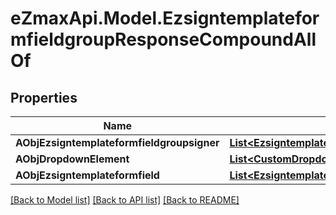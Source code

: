 
# eZmaxApi.Model.EzsigntemplateformfieldgroupResponseCompoundAllOf

## Properties

Name | Type | Description | Notes
------------ | ------------- | ------------- | -------------
**AObjEzsigntemplateformfieldgroupsigner** | [**List&lt;EzsigntemplateformfieldgroupsignerResponseCompound&gt;**](EzsigntemplateformfieldgroupsignerResponseCompound.md) |  | 
**AObjDropdownElement** | [**List&lt;CustomDropdownElementResponseCompound&gt;**](CustomDropdownElementResponseCompound.md) |  | [optional] 
**AObjEzsigntemplateformfield** | [**List&lt;EzsigntemplateformfieldResponseCompound&gt;**](EzsigntemplateformfieldResponseCompound.md) |  | 

[[Back to Model list]](../README.md#documentation-for-models)
[[Back to API list]](../README.md#documentation-for-api-endpoints)
[[Back to README]](../README.md)

